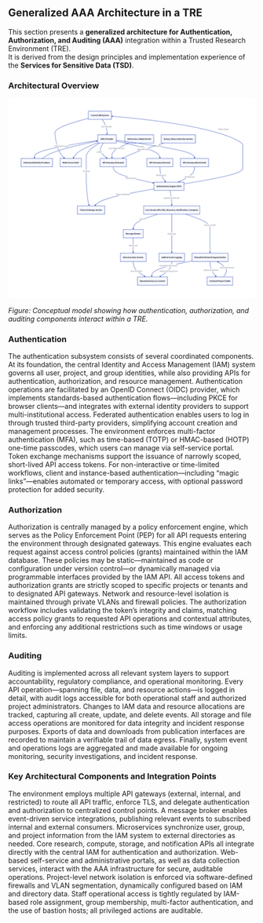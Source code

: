## Generalized AAA Architecture in a TRE

This section presents a **generalized architecture for Authentication, Authorization, and Auditing (AAA)** integration within a Trusted Research Environment (TRE).  
It is derived from the design principles and implementation experience of the **Services for Sensitive Data (TSD)**.

### Architectural Overview

![Generalized AAA Integration Architecture](../images/aaai_architecture.png)

*Figure: Conceptual model showing how authentication, authorization, and auditing components interact within a TRE.*

### Authentication

The authentication subsystem consists of several coordinated components. At its foundation, the central Identity and Access Management (IAM) system governs all user, project, and group identities, while also providing APIs for authentication, authorization, and resource management. Authentication operations are facilitated by an OpenID Connect (OIDC) provider, which implements standards-based authentication flows—including PKCE for browser clients—and integrates with external identity providers to support multi-institutional access. Federated authentication enables users to log in through trusted third-party providers, simplifying account creation and management processes. The environment enforces multi-factor authentication (MFA), such as time-based (TOTP) or HMAC-based (HOTP) one-time passcodes, which users can manage via self-service portal. Token exchange mechanisms support the issuance of narrowly scoped, short-lived API access tokens. For non-interactive or time-limited workflows, client and instance-based authentication—including “magic links”—enables automated or temporary access, with optional password protection for added security.

### Authorization

Authorization is centrally managed by a policy enforcement engine, which serves as the Policy Enforcement Point (PEP) for all API requests entering the environment through designated gateways. This engine evaluates each request against access control policies (grants) maintained within the IAM database. These policies may be static—maintained as code or configuration under version control—or dynamically managed via programmable interfaces provided by the IAM API. All access tokens and authorization grants are strictly scoped to specific projects or tenants and to designated API gateways. Network and resource-level isolation is maintained through private VLANs and firewall policies. The authorization workflow includes validating the token’s integrity and claims, matching access policy grants to requested API operations and contextual attributes, and enforcing any additional restrictions such as time windows or usage limits.

### Auditing

Auditing is implemented across all relevant system layers to support accountability, regulatory compliance, and operational monitoring. Every API operation—spanning file, data, and resource actions—is logged in detail, with audit logs accessible for both operational staff and authorized project administrators. Changes to IAM data and resource allocations are tracked, capturing all create, update, and delete events. All storage and file access operations are monitored for data integrity and incident response purposes. Exports of data and downloads from publication interfaces are recorded to maintain a verifiable trail of data egress. Finally, system event and operations logs are aggregated and made available for ongoing monitoring, security investigations, and incident response.

### Key Architectural Components and Integration Points

The environment employs multiple API gateways (external, internal, and restricted) to route all API traffic, enforce TLS, and delegate authentication and authorization to centralized control points. A message broker enables event-driven service integrations, publishing relevant events to subscribed internal and external consumers. Microservices synchronize user, group, and project information from the IAM system to external directories as needed. Core research, compute, storage, and notification APIs all integrate directly with the central IAM for authentication and authorization. Web-based self-service and administrative portals, as well as data collection services, interact with the AAA infrastructure for secure, auditable operations. Project-level network isolation is enforced via software-defined firewalls and VLAN segmentation, dynamically configured based on IAM and directory data. Staff operational access is tightly regulated by IAM-based role assignment, group membership, multi-factor authentication, and the use of bastion hosts; all privileged actions are auditable.
